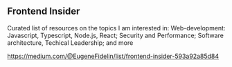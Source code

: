 ## Frontend Insider

Curated list of resources on the topics I am interested in: Web-development: Javascript, Typescript, Node.js, React; Security and Performance; Software architecture, Techical Leadership; and more

https://medium.com/@EugeneFidelin/list/frontend-insider-593a92a85d84
